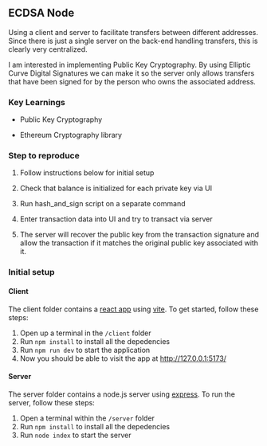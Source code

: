 ## ECDSA Node

Using a client and server to facilitate transfers between different addresses. Since there is just a single server on the back-end handling transfers, this is clearly very centralized.

I am interested in implementing Public Key Cryptography. By using Elliptic Curve Digital Signatures we can make it so the server only allows transfers that have been signed for by the person who owns the associated address.
 
### Key Learnings

- Public Key Cryptography

- Ethereum Cryptography library 


### Step to reproduce

1. Follow instructions below for initial setup

2. Check that balance is initialized for each private key via UI 

3. Run hash_and_sign script on a separate command

4. Enter transaction data into UI and try to transact via server

5. The server will recover the public key from the transaction signature and allow the transaction if it matches the original public key associated with it.




### Initial setup

#### Client

The client folder contains a [react app](https://reactjs.org/) using [vite](https://vitejs.dev/). To get started, follow these steps:

1. Open up a terminal in the `/client` folder
2. Run `npm install` to install all the depedencies
3. Run `npm run dev` to start the application 
4. Now you should be able to visit the app at http://127.0.0.1:5173/

#### Server

The server folder contains a node.js server using [express](https://expressjs.com/). To run the server, follow these steps:

1. Open a terminal within the `/server` folder 
2. Run `npm install` to install all the depedencies 
3. Run `node index` to start the server 
